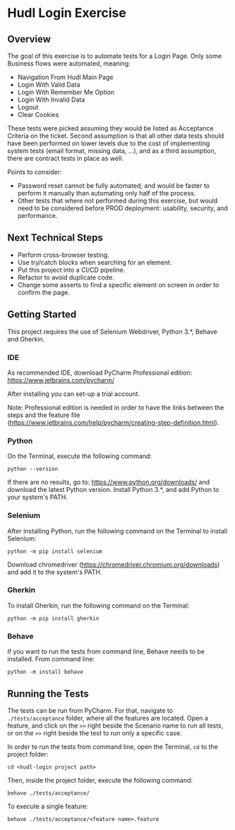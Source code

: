 # Hudl Login Exercise

## Overview
The goal of this exercise is to automate tests for a Login Page. Only some Business flows were automated, meaning:
* Navigation From Hudl Main Page
* Login With Valid Data
* Login With Remember Me Option
* Login With Invalid Data
* Logout
* Clear Cookies

These tests were picked assuming they would be listed as Acceptance Criteria on the ticket. 
Second assumption is that all other data tests should have been performed on lower levels due to the cost of implementing system tests (email format, missing data, ...), and as a third assumption, there are contract tests in place as well.

Points to consider:
* Password reset cannot be fully automated, and would be faster to perform it manually than automating only half of the process.
* Other tests that where not performed during this exercise, but would need to be considered before PROD deployment: usability, security, and performance.

## Next Technical Steps
* Perform cross-browser testing.
* Use try/catch blocks when searching for an element.
* Put this project into a CI/CD pipeline.
* Refactor to avoid duplicate code.
* Change some asserts to find a specific element on screen in order to confirm the page.

## Getting Started
This project requires the use of Selenium Webdriver, Python 3.*, Behave and Gherkin.

### IDE
As recommended IDE, download PyCharm Professional edition: https://www.jetbrains.com/pycharm/

After installing you can set-up a trial account.

Note: Professional edition is needed in order to have the links between the steps and the feature file (https://www.jetbrains.com/help/pycharm/creating-step-definition.html).

### Python
On the Terminal, execute the following command:

```python --version```

If there are no results, go to: https://www.python.org/downloads/ and download the latest Python version. Install Python 3.*, and add Python to your system's PATH.

### Selenium
After installing Python, run the following command on the Terminal to install Selenium:

```python -m pip install selenium```

Download chromedriver (https://chromedriver.chromium.org/downloads) and add it to the system's PATH.

### Gherkin
To install Gherkin, run the following command on the Terminal:

```python -m pip install gherkin```

### Behave
If you want to run the tests from command line, Behave needs to be installed. From command line:

```python -m install behave```

## Running the Tests
The tests can be run from PyCharm. For that, navigate to `./tests/acceptance` folder, where all the features are located. 
Open a feature, and click on the `>>` right beside the Scenario name to run all tests, or on the `>>` right beside the test 
to run only a specific case.

In order to run the tests from command line, open the Terminal, `cd` to the project folder:

```cd <hudl-login project path>```

Then, inside the project folder, execute the following command:

```behave ./tests/acceptance/```

To execute a single feature:

```behave ./tests/acceptance/<feature name>.feature```